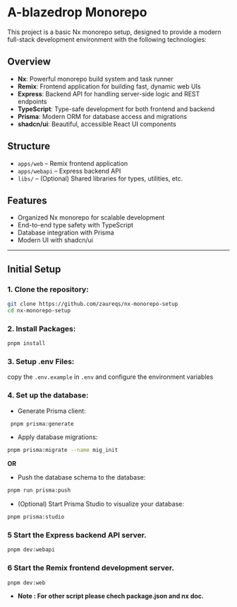 # A-blazedrop Monorepo

This project is a basic Nx monorepo setup, designed to provide a modern full-stack development environment with the following technologies:

## Overview

- **Nx**: Powerful monorepo build system and task runner
- **Remix**: Frontend application for building fast, dynamic web UIs
- **Express**: Backend API for handling server-side logic and REST endpoints
- **TypeScript**: Type-safe development for both frontend and backend
- **Prisma**: Modern ORM for database access and migrations
- **shadcn/ui**: Beautiful, accessible React UI components

## Structure

- `apps/web` – Remix frontend application
- `apps/webapi` – Express backend API
- `libs/` – (Optional) Shared libraries for types, utilities, etc.

## Features

- Organized Nx monorepo for scalable development
- End-to-end type safety with TypeScript
- Database integration with Prisma
- Modern UI with shadcn/ui

---


## Initial Setup

### 1. Clone the repository:
```bash
git clone https://github.com/zaureqs/nx-monorepo-setup
cd nx-monorepo-setup
```

### 2. Install Packages:
```bash
pnpm install
```

### 3. Setup .env Files:

copy the `.env.example` in `.env` and configure the environment variables

### 4. Set up the database:

   - Generate Prisma client:
   ```bash
    pnpm prisma:generate
   ```
   - Apply database migrations:
   ```bash
   pnpm prisma:migrate --name mig_init
   ```

**OR**

- Push the database schema to the database:

```bash
pnpm run prisma:push
```

- (Optional) Start Prisma Studio to visualize your database:
```bash
pnpm prisma:studio
```

### 5 Start the Express backend API server.
```bash
pnpm dev:webapi
```

### 6 Start the Remix frontend development server.
```bash
pnpm dev:web
```

- **Note : For other script please chech package.json and nx doc.**
